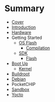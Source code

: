 # Summary

* [Cover](README.md)
* [Introduction](documentation/Introduction.md)
* [Hardware](documentation/Hardware.md)
* Getting Started
   * [OS Flash](documentation/OsFlash.md)
       * [Compilation](documentation/OsCompilation.md)
   * [SDK](documentation/Sdk.md)
       * [Flash](documentation/SdkFlash.md)
* [Boot Up](documentation/BootUp.md)
   * [Kernel](documentation/BootUpKernel.md)
* [Buildroot](documentation/Buildroot.md)
* [Debian](documentation/Debian.md)
* PocketCHIP
* [Sandbox](documentation/Sandbox.md)
* [Yocto](documentation/Yocto.md)

